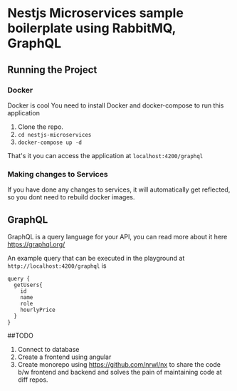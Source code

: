 # Nestjs Microservices sample boilerplate using RabbitMQ, GraphQL
## Running the Project

### Docker

Docker is cool 
You need to install Docker and docker-compose to run this application

1. Clone the repo.
2. `cd nestjs-microservices`
3. `docker-compose up -d`

That's it you can access the application at `localhost:4200/graphql`

### Making changes to Services

If you have done any changes to services, it will automatically get reflected, so you dont need to rebuild docker images.

## GraphQL

GraphQL is a query language for your API, you can read more about it here https://graphql.org/


An example query that can be executed in the playground at `http://localhost:4200/graphql` is

```
query {
  getUsers{
    id
    name
    role
    hourlyPrice
  }
}
```

##TODO

1. Connect to database
2. Create a frontend using angular
3. Create monorepo using https://github.com/nrwl/nx to share the code b/w frontend and backend and solves the pain of maintaining code at diff repos.